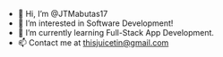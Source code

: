 - 👋 Hi, I’m @JTMabutas17
- 👀 I’m interested in Software Development!
- 🌱 I’m currently learning Full-Stack App Development.
- 📫 Contact me at thisjuicetin@gmail.com
